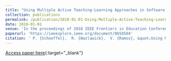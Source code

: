 ```yaml
---
title: "Using Multiple Active Teaching-Learning Approaches in Software Project Management: A longitudinal analysis of students’ motivation and learning"
collection: publications
permalink: /publication/2018-01-01-Using-Multiple-Active-Teaching-Learning-Approaches-in-Software-Project-Management-A-longitudinal-analysis-of-students-motivation-and-learning
date: 2018-01-01
venue: 'In the proceedings of 2018 IEEE Frontiers in Education Conference (FIE)'
paperurl: 'https://ieeexplore.ieee.org/document/8658504'
citation: ' P. {Schoeffel},  R. {Wazlawick},  V. {Ramos}, &quot;Using Multiple Active Teaching-Learning Approaches in Software Project Management: A longitudinal analysis of students’ motivation and learning.&quot; In the proceedings of 2018 IEEE Frontiers in Education Conference (FIE), 2018.'
---
```

[Access paper here](https://ieeexplore.ieee.org/document/8658504){:target="_blank"}
